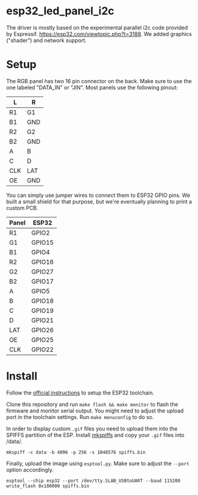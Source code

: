 # esp32_led_panel_i2c
The driver is mostly based on the experimental parallel i2c code provided by Espressif. https://esp32.com/viewtopic.php?t=3188. We added graphics ("shader") and network support.


# Setup

The RGB panel has two 16 pin connector on the back. Make sure to use the one labeled "DATA_IN" or "JIN". Most panels use the following pinout:

|  L  |  R  |
|-----|-----|
| R1  | G1  |
| B1  | GND |
| R2  | G2  |
| B2  | GND |
| A   | B   |
| C   | D   |
| CLK | LAT |
| OE  | GND |

You can simply use jumper wires to connect them to ESP32 GPIO pins. We built a small shield for that purpose, but we're eventually planning to print a custom PCB.

| Panel | ESP32  |
|-------|--------|
| R1    | GPIO2  |
| G1    | GPIO15 |
| B1    | GPIO4  |
| R2    | GPIO16 |
| G2    | GPIO27 |
| B2    | GPIO17 |
| A     | GPIO5  |
| B     | GPIO18 |
| C     | GPIO19 |
| D     | GPIO21 |
| LAT   | GPIO26 |
| OE    | GPIO25 |
| CLK   | GPIO22 |


# Install

Follow the [official instructions](https://esp-idf.readthedocs.io/en/v2.0/linux-setup.html) to setup the ESP32 toolchain.

Clone this repository and run `make flash && make monitor` to flash the firmware and monitor serial output. You might need to adjust the upload port in the toolchain settings. Run `make menuconfig` to do so.

In order to display custom `.gif` files you need to upload them into the SPIFFS partition of the ESP. Install [mkspiffs](https://github.com/igrr/mkspiffs) and copy your `.gif` files into /data/.

`mkspiff -c data -b 4096 -p 256 -s 1048576 spiffs.bin`

Finally, upload the image using `esptool.py`. Make sure to adjust the `--port` option accordingly.

`esptool --chip esp32 --port /dev/tty.SLAB_USBtoUART --baud 115200 write_flash 0x180000 spiffs.bin`


